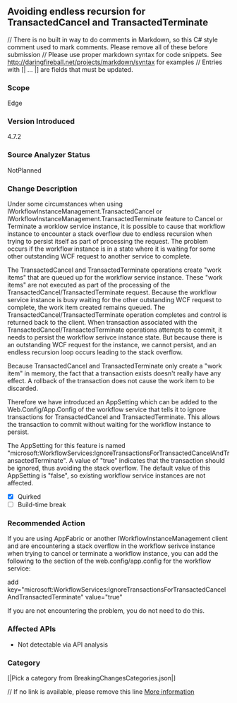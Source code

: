 ## Avoiding endless recursion for TransactedCancel and TransactedTerminate

// There is no built in way to do comments in Markdown, so this C# style comment used to mark comments. Please remove all of these before submission
// Please use proper markdown syntax for code snippets. See http://daringfireball.net/projects/markdown/syntax for examples
// Entries with [| ... |] are fields that must be updated.

### Scope
Edge

### Version Introduced
4.7.2

### Source Analyzer Status
NotPlanned

### Change Description
Under some circumstances when using IWorkflowInstanceManagement.TransactedCancel or IWorkflowInstanceManagement.TransactedTerminate feature to Cancel or Terminate a worklow service instance, it is possible to cause that workflow instance to encounter a stack overflow due to endless recursion when trying to persist itself as part of processing the request. The problem occurs if the workflow instance is in a state where it is waiting for some other outstanding WCF request to another service to complete.

The TransactedCancel and TransactedTerminate operations create "work items" that are queued up for the workflow service instance. These "work items" are not executed as part of the processing of the TransactedCancel/TransactedTerminate request. Because the workflow service instance is busy waiting for the other outstanding WCF request to complete, the work item created remains queued. The TransactedCancel/TransactedTerminate operation completes and control is returned back to the client. When transaction associated with the TransactedCancel/TransactedTerminate operations attempts to commit, it needs to persist the workflow serivce instance state. But because there is an outstanding WCF request for the instance, we cannot persist, and an endless recursion loop occurs leading to the stack overflow.

Because TransactedCancel and TransactedTerminate only create a "work item" in memory, the fact that a transaction exists doesn't really have any effect. A rollback of the transaction does not cause the work item to be discarded.

Therefore we have introduced an AppSetting which can be added to the Web.Config/App.Config of the workflow service that tells it to ignore transactions for TransactedCancel and TransactedTerminate. This allows the transaction to commit without waiting for the workflow instance to persist.

The AppSetting for this feature is named "microsoft:WorkflowServices:IgnoreTransactionsForTransactedCancelAndTransactedTerminate". A value of "true" indicates that the transaction should be ignored, thus avoiding the stack overflow. The default value of this AppSetting is "false", so existing workflow service instances are not affected.


- [x] Quirked 
- [ ] Build-time break

### Recommended Action
If you are using AppFabric or another IWorkflowInstanceManagement client and are encountering a stack overflow in the workflow serivce instance when trying to cancel or terminate a workflow instance, you can add the following to the <appSettings> section of the web.config/app.config for the workflow service:
  
  add key="microsoft:WorkflowServices:IgnoreTransactionsForTransactedCancelAndTransactedTerminate" value="true"
  
If you are not encountering the problem, you do not need to do this.


### Affected APIs
  * Not detectable via API analysis

### Category
[|Pick a category from BreakingChangesCategories.json|]

// If no link is available, please remove this line
[More information]([|LinkForMoreInformation|])

<!--
    ### Original Bug
    Bug link goes here
-->
